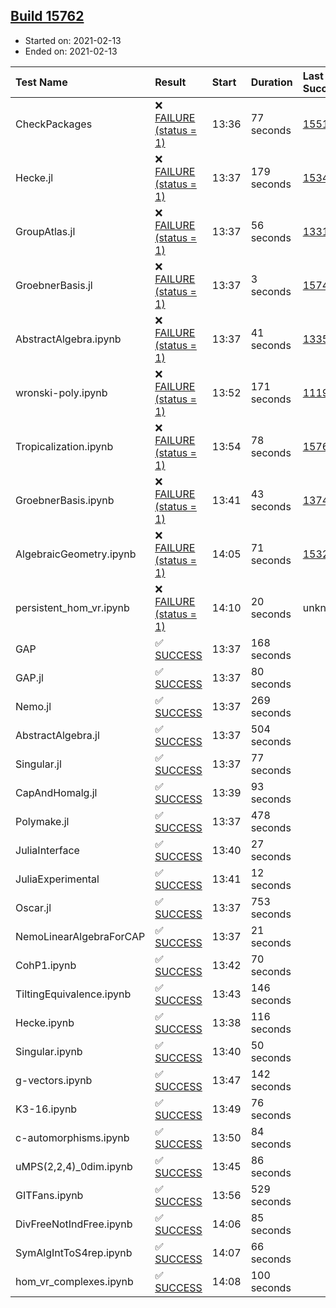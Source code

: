 ## [Build 15762](https://oscarci.mathematik.uni-kl.de/job/oscar/15762/)

* Started on: 2021-02-13
* Ended on: 2021-02-13

| Test Name    | Result | Start | Duration | Last Success | First Failure |
|:-------------|:-------|:------|:---------|:-------------|:--------------|
| CheckPackages | ❌ [FAILURE (status = 1)](https://oscarci.mathematik.uni-kl.de/job/oscar/15762/artifact/logs/build-15762/CheckPackages.log) | 13:36 | 77 seconds | [15514](https://oscarci.mathematik.uni-kl.de/job/oscar/15514/) | [15515](https://oscarci.mathematik.uni-kl.de/job/oscar/15515/) |
| Hecke.jl | ❌ [FAILURE (status = 1)](https://oscarci.mathematik.uni-kl.de/job/oscar/15762/artifact/logs/build-15762/Hecke.jl.log) | 13:37 | 179 seconds | [15344](https://oscarci.mathematik.uni-kl.de/job/oscar/15344/) | [15348](https://oscarci.mathematik.uni-kl.de/job/oscar/15348/) |
| GroupAtlas.jl | ❌ [FAILURE (status = 1)](https://oscarci.mathematik.uni-kl.de/job/oscar/15762/artifact/logs/build-15762/GroupAtlas.jl.log) | 13:37 | 56 seconds | [13311](https://oscarci.mathematik.uni-kl.de/job/oscar/13311/) | [13312](https://oscarci.mathematik.uni-kl.de/job/oscar/13312/) |
| GroebnerBasis.jl | ❌ [FAILURE (status = 1)](https://oscarci.mathematik.uni-kl.de/job/oscar/15762/artifact/logs/build-15762/GroebnerBasis.jl.log) | 13:37 | 3 seconds | [15745](https://oscarci.mathematik.uni-kl.de/job/oscar/15745/) | [15746](https://oscarci.mathematik.uni-kl.de/job/oscar/15746/) |
| AbstractAlgebra.ipynb | ❌ [FAILURE (status = 1)](https://oscarci.mathematik.uni-kl.de/job/oscar/15762/artifact/logs/build-15762/AbstractAlgebra.ipynb.log) | 13:37 | 41 seconds | [13355](https://oscarci.mathematik.uni-kl.de/job/oscar/13355/) | [13356](https://oscarci.mathematik.uni-kl.de/job/oscar/13356/) |
| wronski-poly.ipynb | ❌ [FAILURE (status = 1)](https://oscarci.mathematik.uni-kl.de/job/oscar/15762/artifact/logs/build-15762/wronski-poly.ipynb.log) | 13:52 | 171 seconds | [11192](https://oscarci.mathematik.uni-kl.de/job/oscar/11192/) | [11193](https://oscarci.mathematik.uni-kl.de/job/oscar/11193/) |
| Tropicalization.ipynb | ❌ [FAILURE (status = 1)](https://oscarci.mathematik.uni-kl.de/job/oscar/15762/artifact/logs/build-15762/Tropicalization.ipynb.log) | 13:54 | 78 seconds | [15761](https://oscarci.mathematik.uni-kl.de/job/oscar/15761/) | [15762](https://oscarci.mathematik.uni-kl.de/job/oscar/15762/) |
| GroebnerBasis.ipynb | ❌ [FAILURE (status = 1)](https://oscarci.mathematik.uni-kl.de/job/oscar/15762/artifact/logs/build-15762/GroebnerBasis.ipynb.log) | 13:41 | 43 seconds | [13748](https://oscarci.mathematik.uni-kl.de/job/oscar/13748/) | [13749](https://oscarci.mathematik.uni-kl.de/job/oscar/13749/) |
| AlgebraicGeometry.ipynb | ❌ [FAILURE (status = 1)](https://oscarci.mathematik.uni-kl.de/job/oscar/15762/artifact/logs/build-15762/AlgebraicGeometry.ipynb.log) | 14:05 | 71 seconds | [15322](https://oscarci.mathematik.uni-kl.de/job/oscar/15322/) | [15323](https://oscarci.mathematik.uni-kl.de/job/oscar/15323/) |
| persistent_hom_vr.ipynb | ❌ [FAILURE (status = 1)](https://oscarci.mathematik.uni-kl.de/job/oscar/15762/artifact/logs/build-15762/persistent_hom_vr.ipynb.log) | 14:10 | 20 seconds | unknown | unknown |
| GAP | ✅ [SUCCESS](https://oscarci.mathematik.uni-kl.de/job/oscar/15762/artifact/logs/build-15762/GAP.log) | 13:37 | 168 seconds |  |  |
| GAP.jl | ✅ [SUCCESS](https://oscarci.mathematik.uni-kl.de/job/oscar/15762/artifact/logs/build-15762/GAP.jl.log) | 13:37 | 80 seconds |  |  |
| Nemo.jl | ✅ [SUCCESS](https://oscarci.mathematik.uni-kl.de/job/oscar/15762/artifact/logs/build-15762/Nemo.jl.log) | 13:37 | 269 seconds |  |  |
| AbstractAlgebra.jl | ✅ [SUCCESS](https://oscarci.mathematik.uni-kl.de/job/oscar/15762/artifact/logs/build-15762/AbstractAlgebra.jl.log) | 13:37 | 504 seconds |  |  |
| Singular.jl | ✅ [SUCCESS](https://oscarci.mathematik.uni-kl.de/job/oscar/15762/artifact/logs/build-15762/Singular.jl.log) | 13:37 | 77 seconds |  |  |
| CapAndHomalg.jl | ✅ [SUCCESS](https://oscarci.mathematik.uni-kl.de/job/oscar/15762/artifact/logs/build-15762/CapAndHomalg.jl.log) | 13:39 | 93 seconds |  |  |
| Polymake.jl | ✅ [SUCCESS](https://oscarci.mathematik.uni-kl.de/job/oscar/15762/artifact/logs/build-15762/Polymake.jl.log) | 13:37 | 478 seconds |  |  |
| JuliaInterface | ✅ [SUCCESS](https://oscarci.mathematik.uni-kl.de/job/oscar/15762/artifact/logs/build-15762/JuliaInterface.log) | 13:40 | 27 seconds |  |  |
| JuliaExperimental | ✅ [SUCCESS](https://oscarci.mathematik.uni-kl.de/job/oscar/15762/artifact/logs/build-15762/JuliaExperimental.log) | 13:41 | 12 seconds |  |  |
| Oscar.jl | ✅ [SUCCESS](https://oscarci.mathematik.uni-kl.de/job/oscar/15762/artifact/logs/build-15762/Oscar.jl.log) | 13:37 | 753 seconds |  |  |
| NemoLinearAlgebraForCAP | ✅ [SUCCESS](https://oscarci.mathematik.uni-kl.de/job/oscar/15762/artifact/logs/build-15762/NemoLinearAlgebraForCAP.log) | 13:37 | 21 seconds |  |  |
| CohP1.ipynb | ✅ [SUCCESS](https://oscarci.mathematik.uni-kl.de/job/oscar/15762/artifact/logs/build-15762/CohP1.ipynb.log) | 13:42 | 70 seconds |  |  |
| TiltingEquivalence.ipynb | ✅ [SUCCESS](https://oscarci.mathematik.uni-kl.de/job/oscar/15762/artifact/logs/build-15762/TiltingEquivalence.ipynb.log) | 13:43 | 146 seconds |  |  |
| Hecke.ipynb | ✅ [SUCCESS](https://oscarci.mathematik.uni-kl.de/job/oscar/15762/artifact/logs/build-15762/Hecke.ipynb.log) | 13:38 | 116 seconds |  |  |
| Singular.ipynb | ✅ [SUCCESS](https://oscarci.mathematik.uni-kl.de/job/oscar/15762/artifact/logs/build-15762/Singular.ipynb.log) | 13:40 | 50 seconds |  |  |
| g-vectors.ipynb | ✅ [SUCCESS](https://oscarci.mathematik.uni-kl.de/job/oscar/15762/artifact/logs/build-15762/g-vectors.ipynb.log) | 13:47 | 142 seconds |  |  |
| K3-16.ipynb | ✅ [SUCCESS](https://oscarci.mathematik.uni-kl.de/job/oscar/15762/artifact/logs/build-15762/K3-16.ipynb.log) | 13:49 | 76 seconds |  |  |
| c-automorphisms.ipynb | ✅ [SUCCESS](https://oscarci.mathematik.uni-kl.de/job/oscar/15762/artifact/logs/build-15762/c-automorphisms.ipynb.log) | 13:50 | 84 seconds |  |  |
| uMPS(2,2,4)_0dim.ipynb | ✅ [SUCCESS](https://oscarci.mathematik.uni-kl.de/job/oscar/15762/artifact/logs/build-15762/uMPS-2-2-4-_0dim.ipynb.log) | 13:45 | 86 seconds |  |  |
| GITFans.ipynb | ✅ [SUCCESS](https://oscarci.mathematik.uni-kl.de/job/oscar/15762/artifact/logs/build-15762/GITFans.ipynb.log) | 13:56 | 529 seconds |  |  |
| DivFreeNotIndFree.ipynb | ✅ [SUCCESS](https://oscarci.mathematik.uni-kl.de/job/oscar/15762/artifact/logs/build-15762/DivFreeNotIndFree.ipynb.log) | 14:06 | 85 seconds |  |  |
| SymAlgIntToS4rep.ipynb | ✅ [SUCCESS](https://oscarci.mathematik.uni-kl.de/job/oscar/15762/artifact/logs/build-15762/SymAlgIntToS4rep.ipynb.log) | 14:07 | 66 seconds |  |  |
| hom_vr_complexes.ipynb | ✅ [SUCCESS](https://oscarci.mathematik.uni-kl.de/job/oscar/15762/artifact/logs/build-15762/hom_vr_complexes.ipynb.log) | 14:08 | 100 seconds |  |  |
